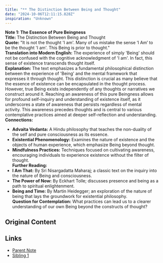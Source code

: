 ```yaml
---
title: "** The Distinction Between Being and Thought"
date: "2024-10-06T12:11:15.828Z"
inspiration: "Unknown"
---
```



**Note 1: The Essence of Pure Beingness**  
**Title:** The Distinction Between Being and Thought  
**Quote:** "It is not the thought 'I am'. Many of us mistake the sense ‘I Am’ to be the thought 'I am'. This Being is prior to thought."  
**Translation into Modern English:** The experience of simply 'Being' should not be confused with the cognitive acknowledgment of 'I am'. In fact, this sense of existence transcends thought itself.  
**Explanation:** The text emphasizes a fundamental philosophical distinction between the experience of 'Being' and the mental framework that expresses it through thought. This distinction is crucial as many believe that the essence of existence can be encapsulated in the thought process. However, true Being exists independently of any thoughts or narratives we construct around it. Reaching an awareness of this pure Beingness allows for profound self-inquiry and understanding of existence itself, as it underscores a state of awareness that persists regardless of mental activity. This awareness precedes thoughts and is central to various contemplative practices aimed at deeper self-reflection and understanding.  
**Connections:**  
- **Advaita Vedanta:** A Hindu philosophy that teaches the non-duality of the self and pure consciousness as its essence.  
- **Existential Phenomenology:** Examines the nature of existence and the objects of human experience, which emphasize Being beyond thought.  
- **Mindfulness Practices:** Techniques focused on cultivating awareness, encouraging individuals to experience existence without the filter of thought.  
**Further Reading:**  
- **I Am That:** By Sri Nisargadatta Maharaj; a classic text on the inquiry into the nature of Being and consciousness.  
- **The Power of Now:** By Eckhart Tolle; discusses presence and being as a path to spiritual enlightenment.  
- **Being and Time:** By Martin Heidegger; an exploration of the nature of being that lays the groundwork for existential philosophy.  
**Question for Contemplation:** What practices can lead us to a clearer understanding of our own Being beyond the constructs of thought?

## Original Content



## Links

- [Parent Note](/parent-note.md)
- [Sibling 1](/zettel1.md)
